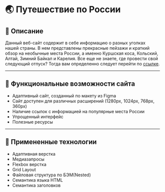 # :earth_asia: **Путешествие по России**

## :dizzy: **Описание**
Данный веб-сайт содержит в себе информацию о разных уголках нашей страны. В нем представлены прекрасные пейзажи и краткий обзор на необычные места России, а именно Куршская коса, Кольский, Алтай, Зимний Байкал и Карелия.
Все еще не знаете, где провести свой следующий отпуск? Тогда вам определенно следует перейти по [ссылке](https://sofiapoly.github.io/russian-travel/index.html "Путешествие по России").

------
## :key: **Функциональные возможности сайта**
* Адаптивный сайт, созданный по макету из Figma
* Сайт доступен для различных расширений (1280px, 1024px, 768px, 360px)
* Наличие ссылок с информацией на популярные места России
* Упрощенный интерфейс
* Полезные ресурсы

------
## :bookmark_tabs: **Примененные технологии**
* Адаптивная верстка
* Медиазапросы
* Flexbox верстка
* Grid Layout
* Файловая структура по БЭМ(Nested)
* Семантика языка HTML
* Семантика заголовков
